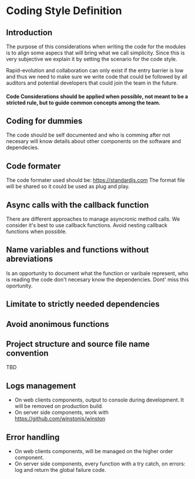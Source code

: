 # Coding Style Definition

## Introduction

The purpose of this considerations when writing the code for the modules is to align some aspecs that will bring what we call simplicity. Since this is very subjective we explain it by setting the scenario for the code style.

Rapid-evolution and collaboration can only exist if the entry barrier is low and thus we need to make sure we write code that could be followed by all auditors and potential developers that could join the team in the future.

#### Code Considerations should be applied when possible, not meant to be a stricted rule, but to guide common concepts among the team.

## Coding for dummies

The code should be self documented and who is comming after not necesary will know details about other components on the software and dependecies.


## Code formater

The code formater used should be: https://standardjs.com
The format file will be shared so it could be used as plug and play.


## Async calls with the callback function

There are different approaches to manage asyncronic method calls. We consider it's best to use callback functions.
Avoid nesting callback functions when possible.

## Name variables and functions without abreviations

Is an opportunity to document what the function or varibale represent, who is reading the code don't necesary know the dependencies. Dont' miss this oportunity.

## Limitate to strictly needed dependencies


## Avoid anonimous functions


## Project structure and source file name convention

TBD

## Logs management

- On web clients components, output to console during development. It will be removed on production build.
- On server side components, work with https://github.com/winstonjs/winston


## Error handling

- On web clients components, will be managed on the higher order component.
- On server side components, every function with a try catch, on errors: log and return the global failure code.



